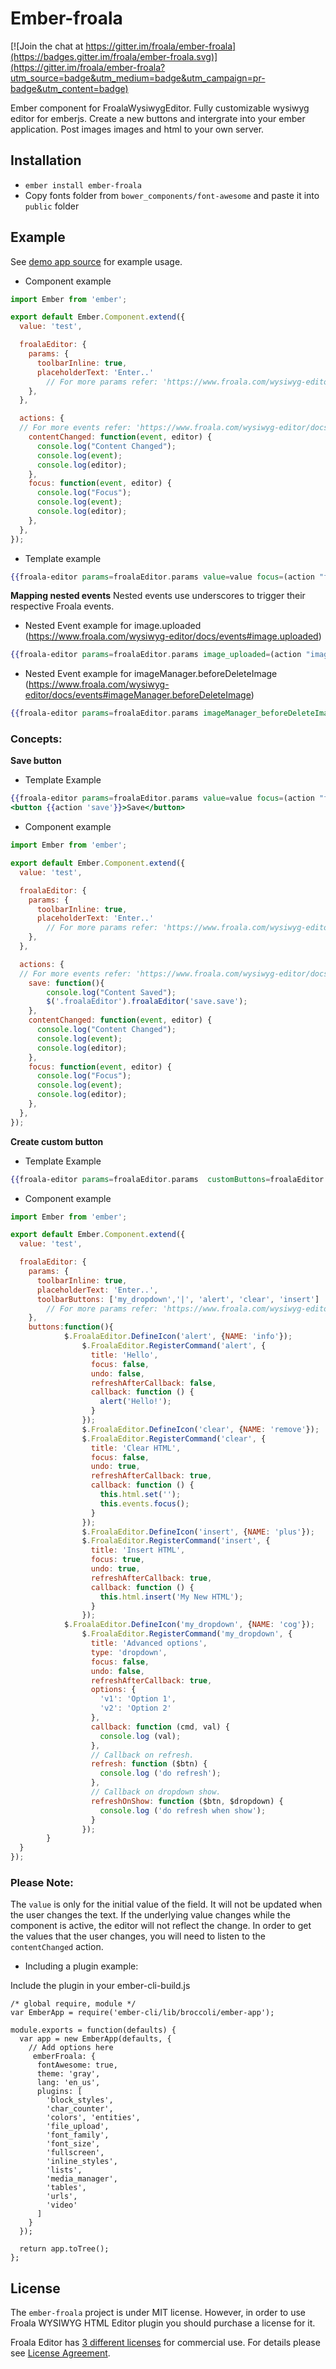 # Ember-froala

[![Join the chat at https://gitter.im/froala/ember-froala](https://badges.gitter.im/froala/ember-froala.svg)](https://gitter.im/froala/ember-froala?utm_source=badge&utm_medium=badge&utm_campaign=pr-badge&utm_content=badge)

Ember component for FroalaWysiwygEditor.
Fully customizable wysiwyg editor for emberjs. Create a new buttons and intergrate into your ember application. Post images images and html to your own server. 

## Installation

- `ember install ember-froala`
- Copy fonts folder from `bower_components/font-awesome` and paste it into `public` folder

## Example

See [demo app source](https://github.com/ajackus/ember-froala/tree/master/tests/dummy/app) for example usage.

* Component example
```javascript
import Ember from 'ember';

export default Ember.Component.extend({
  value: 'test',

  froalaEditor: {
    params: {
      toolbarInline: true,
      placeholderText: 'Enter..'
        // For more params refer: 'https://www.froala.com/wysiwyg-editor/docs/options'
    },
  },

  actions: {
  // For more events refer: 'https://www.froala.com/wysiwyg-editor/docs/events'
    contentChanged: function(event, editor) {
      console.log("Content Changed");
      console.log(event);
      console.log(editor);
    },
    focus: function(event, editor) {
      console.log("Focus");
      console.log(event);
      console.log(editor);
    },
  },
});
```

* Template example

```hbs
{{froala-editor params=froalaEditor.params value=value focus=(action "focus") contentChanged=(action "contentChanged")}}
```
**Mapping nested events**
Nested events use underscores to trigger their respective Froala events.

 - Nested Event example for image.uploaded 
   (https://www.froala.com/wysiwyg-editor/docs/events#image.uploaded)
```hbs
{{froala-editor params=froalaEditor.params image_uploaded=(action "image_uploaded")}}
```

 - Nested Event example for imageManager.beforeDeleteImage
   (https://www.froala.com/wysiwyg-editor/docs/events#imageManager.beforeDeleteImage)
```hbs
{{froala-editor params=froalaEditor.params imageManager_beforeDeleteImage=(action "imageManager_beforeDeleteImage")}}
```
### Concepts:
**Save button**

 - Template Example

```hbs
{{froala-editor params=froalaEditor.params value=value focus=(action "focus") contentChanged=(action "contentChanged")}}
<button {{action 'save'}}>Save</button>
```
* Component example
```javascript
import Ember from 'ember';

export default Ember.Component.extend({
  value: 'test',

  froalaEditor: {
    params: {
      toolbarInline: true,
      placeholderText: 'Enter..'
        // For more params refer: 'https://www.froala.com/wysiwyg-editor/docs/options'
    },
  },

  actions: {
  // For more events refer: 'https://www.froala.com/wysiwyg-editor/docs/events'
	save: function(){
		console.log("Content Saved");
		$('.froalaEditor').froalaEditor('save.save');
	},
    contentChanged: function(event, editor) {
      console.log("Content Changed");
      console.log(event);
      console.log(editor);
    },
    focus: function(event, editor) {
      console.log("Focus");
      console.log(event);
      console.log(editor);
    },
  },
});
```
**Create custom button**

 - Template Example

```hbs
{{froala-editor params=froalaEditor.params  customButtons=froalaEditor.buttons}}
```
* Component example
```javascript
import Ember from 'ember';

export default Ember.Component.extend({
  value: 'test',

  froalaEditor: {
    params: {
      toolbarInline: true,
      placeholderText: 'Enter..',
      toolbarButtons: ['my_dropdown','|', 'alert', 'clear', 'insert']
        // For more params refer: 'https://www.froala.com/wysiwyg-editor/docs/options'
    },
    buttons:function(){
			$.FroalaEditor.DefineIcon('alert', {NAME: 'info'});
			    $.FroalaEditor.RegisterCommand('alert', {
			      title: 'Hello',
			      focus: false,
			      undo: false,
			      refreshAfterCallback: false,
			      callback: function () {
			        alert('Hello!');
			      }
			    });
			    $.FroalaEditor.DefineIcon('clear', {NAME: 'remove'});
			    $.FroalaEditor.RegisterCommand('clear', {
			      title: 'Clear HTML',
			      focus: false,
			      undo: true,
			      refreshAfterCallback: true,
			      callback: function () {
			        this.html.set('');
			        this.events.focus();
			      }
			    });
			    $.FroalaEditor.DefineIcon('insert', {NAME: 'plus'});
			    $.FroalaEditor.RegisterCommand('insert', {
			      title: 'Insert HTML',
			      focus: true,
			      undo: true,
			      refreshAfterCallback: true,
			      callback: function () {
			        this.html.insert('My New HTML');
			      }
			    });
			$.FroalaEditor.DefineIcon('my_dropdown', {NAME: 'cog'});
	            $.FroalaEditor.RegisterCommand('my_dropdown', {
	              title: 'Advanced options',
	              type: 'dropdown',
	              focus: false,
	              undo: false,
	              refreshAfterCallback: true,
	              options: {
	                'v1': 'Option 1',
	                'v2': 'Option 2'
	              },
	              callback: function (cmd, val) {
	                console.log (val);
	              },
	              // Callback on refresh.
	              refresh: function ($btn) {
	                console.log ('do refresh');
	              },
	              // Callback on dropdown show.
	              refreshOnShow: function ($btn, $dropdown) {
	                console.log ('do refresh when show');
	              }
	            });
        }
  }
});
```
### Please Note:
The `value` is only for the initial value of the field.
It will not be updated when the user changes the text.
If the underlying value changes while the component is active, the editor will not reflect the change.
In order to get the values that the user changes, you will need to listen to the
`contentChanged` action.


* Including a plugin example:

Include the plugin in your ember-cli-build.js

```
/* global require, module */
var EmberApp = require('ember-cli/lib/broccoli/ember-app');

module.exports = function(defaults) {
  var app = new EmberApp(defaults, {
    // Add options here
     emberFroala: {
      fontAwesome: true,
      theme: 'gray',
      lang: 'en_us',
      plugins: [
        'block_styles',
        'char_counter', 
        'colors', 'entities',
        'file_upload',
        'font_family',
        'font_size',
        'fullscreen',
        'inline_styles',
        'lists',
        'media_manager',
        'tables',
        'urls',
        'video'
      ]
    }
  });

  return app.toTree();
};
```

## License

The `ember-froala` project is under MIT license. However, in order to use Froala WYSIWYG HTML Editor plugin you should purchase a license for it.

Froala Editor has [3 different licenses](http://froala.com/wysiwyg-editor/pricing) for commercial use.
For details please see [License Agreement](http://froala.com/wysiwyg-editor/terms).
